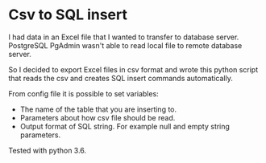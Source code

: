 # Csv to SQL insert
I had data in an Excel file that I wanted to transfer to database server.
PostgreSQL PgAdmin wasn't able to read local file to remote database server.

So I decided to export Excel files in csv format and 
wrote this python script that reads the csv 
and creates SQL insert commands automatically.

From config file it is possible to set variables:
* The name of the table that you are inserting to.
* Parameters about how csv file should be read.
* Output format of SQL string. For example null and empty string parameters.

Tested with python 3.6.